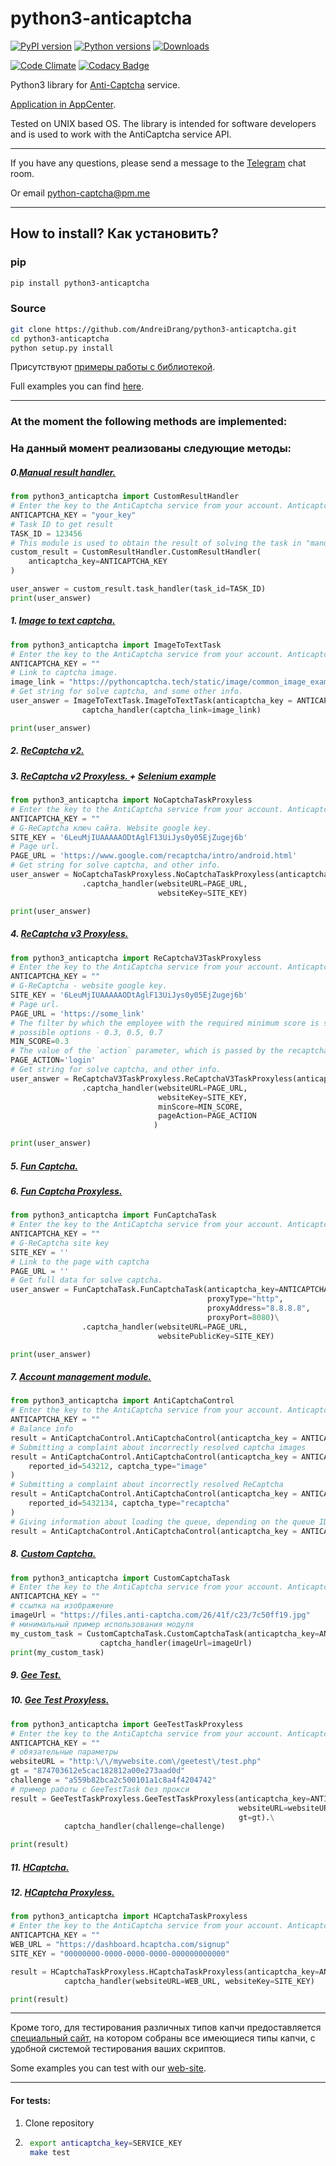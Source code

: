 # python3-anticaptcha

[![PyPI version](https://badge.fury.io/py/python3-anticaptcha.svg)](https://badge.fury.io/py/python3-anticaptcha)
[![Python versions](https://img.shields.io/pypi/pyversions/python3-anticaptcha.svg?logo=python&logoColor=FBE072)](https://badge.fury.io/py/python3-anticaptcha)
[![Downloads](https://pepy.tech/badge/python3-anticaptcha/month)](https://pepy.tech/project/python3-anticaptcha)

[![Code Climate](https://codeclimate.com/github/AndreiDrang/python3-anticaptcha/badges/gpa.svg)](https://codeclimate.com/github/AndreiDrang/python3-anticaptcha)
[![Codacy Badge](https://api.codacy.com/project/badge/Grade/2daabf7ff7974f01b9348fe64483c7af)](https://app.codacy.com/app/drang.andray/python3-anticaptcha?utm_source=github.com&utm_medium=referral&utm_content=AndreiDrang/python3-anticaptcha&utm_campaign=Badge_Grade_Settings)


Python3 library for [Anti-Captcha](https://anti-captcha.com/mainpage) service.

[Application in AppCenter](https://anti-captcha.com/clients/tools/appcenter/app/867).

Tested on UNIX based OS.
The library is intended for software developers and is used to work with the AntiCaptcha service API.

***
If you have any questions, please send a message to the [Telegram](https://t.me/pythoncaptcha) chat room.

Or email python-captcha@pm.me
***

## How to install? Как установить?

### pip

```bash
pip install python3-anticaptcha
```


### Source
```bash
git clone https://github.com/AndreiDrang/python3-anticaptcha.git
cd python3-anticaptcha
python setup.py install
```
Присутствуют [примеры работы с библиотекой](./anticaptcha_examples).

Full examples you can find [here](./anticaptcha_examples).

***
### At the moment the following methods are implemented:
### На данный момент реализованы следующие методы:

##### 0.[Manual result handler.](./anticaptcha_examples/custom_result_handler_example.py)

 
```python
from python3_anticaptcha import CustomResultHandler
# Enter the key to the AntiCaptcha service from your account. Anticaptcha service key.
ANTICAPTCHA_KEY = "your_key"
# Task ID to get result
TASK_ID = 123456
# This module is used to obtain the result of solving the task in "manual" mode
custom_result = CustomResultHandler.CustomResultHandler(
    anticaptcha_key=ANTICAPTCHA_KEY
)

user_answer = custom_result.task_handler(task_id=TASK_ID)
print(user_answer)
```
##### 1. [Image to text captcha.](./anticaptcha_examples/anticaptcah_image_to_text_example.py)

 
```python
from python3_anticaptcha import ImageToTextTask
# Enter the key to the AntiCaptcha service from your account. Anticaptcha service key.
ANTICAPTCHA_KEY = ""
# Link to captcha image.
image_link = "https://pythoncaptcha.tech/static/image/common_image_example/800070.png"
# Get string for solve captcha, and some other info.
user_answer = ImageToTextTask.ImageToTextTask(anticaptcha_key = ANTICAPTCHA_KEY).\
                captcha_handler(captcha_link=image_link)

print(user_answer)
```

##### 2. [ReCaptcha v2.](./anticaptcha_examples/anticaptcha_nocaptcha_example.py)


##### 3. [ReCaptcha v2 Proxyless. ](./anticaptcha_examples/anticaptcha_nocaptcha_example.py) + [Selenium example](./anticaptcha_examples/selenium_recaptcha_v2.py)

```python
from python3_anticaptcha import NoCaptchaTaskProxyless
# Enter the key to the AntiCaptcha service from your account. Anticaptcha service key.
ANTICAPTCHA_KEY = ""
# G-ReCaptcha ключ сайта. Website google key.
SITE_KEY = '6LeuMjIUAAAAAODtAglF13UiJys0y05EjZugej6b'
# Page url.
PAGE_URL = 'https://www.google.com/recaptcha/intro/android.html'
# Get string for solve captcha, and other info.
user_answer = NoCaptchaTaskProxyless.NoCaptchaTaskProxyless(anticaptcha_key = ANTICAPTCHA_KEY)\
                .captcha_handler(websiteURL=PAGE_URL,
                                 websiteKey=SITE_KEY)

print(user_answer)
```

##### 4. [ReCaptcha v3 Proxyless. ](./anticaptcha_examples/anticaptcha_nocaptcha_example.py)

```python
from python3_anticaptcha import ReCaptchaV3TaskProxyless
# Enter the key to the AntiCaptcha service from your account. Anticaptcha service key.
ANTICAPTCHA_KEY = ""
# G-ReCaptcha - website google key.
SITE_KEY = '6LeuMjIUAAAAAODtAglF13UiJys0y05EjZugej6b'
# Page url.
PAGE_URL = 'https://some_link'
# The filter by which the employee with the required minimum score is selected.
# possible options - 0.3, 0.5, 0.7
MIN_SCORE=0.3
# The value of the `action` parameter, which is passed by the recaptcha widget to google.
PAGE_ACTION='login'
# Get string for solve captcha, and other info.
user_answer = ReCaptchaV3TaskProxyless.ReCaptchaV3TaskProxyless(anticaptcha_key = ANTICAPTCHA_KEY)\
                .captcha_handler(websiteURL=PAGE_URL,
                                 websiteKey=SITE_KEY,
                                 minScore=MIN_SCORE,
                                 pageAction=PAGE_ACTION
                                )

print(user_answer)
```

##### 5. [Fun Captcha.](./anticaptcha_examples/anticaptcha_fun_example.py)

##### 6. [Fun Captcha Proxyless.](./anticaptcha_examples/anticaptcha_fun_example.py)

```python
from python3_anticaptcha import FunCaptchaTask
# Enter the key to the AntiCaptcha service from your account. Anticaptcha service key.
ANTICAPTCHA_KEY = ""
# G-ReCaptcha site key
SITE_KEY = ''
# Link to the page with captcha
PAGE_URL = ''
# Get full data for solve captcha.
user_answer = FunCaptchaTask.FunCaptchaTask(anticaptcha_key=ANTICAPTCHA_KEY,
                                            proxyType="http",
                                            proxyAddress="8.8.8.8",
                                            proxyPort=8080)\
                .captcha_handler(websiteURL=PAGE_URL,
                                 websitePublicKey=SITE_KEY)

print(user_answer)
```

##### 7. [Account management module.](./anticaptcha_examples/anticaptcha_control_example.py)

```python
from python3_anticaptcha import AntiCaptchaControl
# Enter the key to the AntiCaptcha service from your account. Anticaptcha service key.
ANTICAPTCHA_KEY = ""
# Balance info
result = AntiCaptchaControl.AntiCaptchaControl(anticaptcha_key = ANTICAPTCHA_KEY).get_balance()
# Submitting a complaint about incorrectly resolved captcha images
result = AntiCaptchaControl.AntiCaptchaControl(anticaptcha_key = ANTICAPTCHA_KEY).complaint_on_result(
    reported_id=543212, captcha_type="image"
)
# Submitting a complaint about incorrectly resolved ReCaptcha
result = AntiCaptchaControl.AntiCaptchaControl(anticaptcha_key = ANTICAPTCHA_KEY).complaint_on_result(
    reported_id=5432134, captcha_type="recaptcha"
)
# Giving information about loading the queue, depending on the queue ID
result = AntiCaptchaControl.AntiCaptchaControl(anticaptcha_key = ANTICAPTCHA_KEY).get_queue_status(queue_id=1)
```

##### 8. [Custom Captcha.](./anticaptcha_examples/anticaptcha_customcaptcha_example.py)

```python
from python3_anticaptcha import CustomCaptchaTask
# Enter the key to the AntiCaptcha service from your account. Anticaptcha service key.
ANTICAPTCHA_KEY = ""
# ссылка на изображение
imageUrl = "https://files.anti-captcha.com/26/41f/c23/7c50ff19.jpg"
# минимальный пример использования модуля
my_custom_task = CustomCaptchaTask.CustomCaptchaTask(anticaptcha_key=ANTICAPTCHA_KEY).\
                    captcha_handler(imageUrl=imageUrl)
print(my_custom_task)
```

##### 9. [Gee Test.](./anticaptcha_examples/gee_example.py)

##### 10. [Gee Test Proxyless.](./anticaptcha_examples/gee_example.py)

```python
from python3_anticaptcha import GeeTestTaskProxyless
# Enter the key to the AntiCaptcha service from your account. Anticaptcha service key.
ANTICAPTCHA_KEY = ""
# обязательные параметры
websiteURL = "http:\/\/mywebsite.com\/geetest\/test.php"
gt = "874703612e5cac182812a00e273aad0d"
challenge = "a559b82bca2c500101a1c8a4f4204742"
# пример работы с GeeTestTask без прокси
result = GeeTestTaskProxyless.GeeTestTaskProxyless(anticaptcha_key=ANTICAPTCHA_KEY,
                                                   websiteURL=websiteURL,
                                                   gt=gt).\
            captcha_handler(challenge=challenge)

print(result)
```

##### 11. [HCaptcha.](./anticaptcha_examples/anticaptcha_hcaptcha_example.py)

##### 12. [HCaptcha Proxyless.](./anticaptcha_examples/anticaptcha_hcaptcha_example.py)

```python
from python3_anticaptcha import HCaptchaTaskProxyless
# Enter the key to the AntiCaptcha service from your account. Anticaptcha service key.
ANTICAPTCHA_KEY = ""
WEB_URL = "https://dashboard.hcaptcha.com/signup"
SITE_KEY = "00000000-0000-0000-0000-000000000000"

result = HCaptchaTaskProxyless.HCaptchaTaskProxyless(anticaptcha_key=ANTICAPTCHA_KEY).\
            captcha_handler(websiteURL=WEB_URL, websiteKey=SITE_KEY)

print(result)
```
***
Кроме того, для тестирования различных типов капчи предоставляется [специальный сайт](https://pythoncaptcha.tech/), на котором собраны все имеющиеся типы капчи, с удобной системой тестирования ваших скриптов.

Some examples you can test with our [web-site](https://pythoncaptcha.tech/).

***
#### For tests:
1. Clone repository
2. ```bash
    export anticaptcha_key=SERVICE_KEY
    make test
    ```
